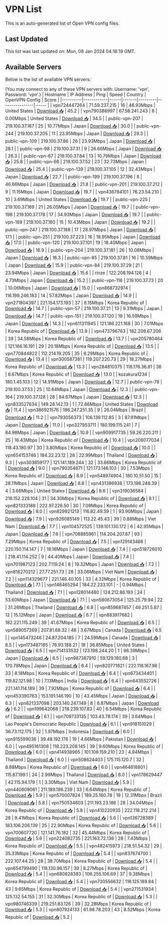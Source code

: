 # VPN List

This is an auto-generated list of Open VPN config files.

## Last Updated

This list was last updated on: Mon, 08 Jan 2024 04:16:19 GMT.

## Available Servers

Below is the list of available VPN servers:

(You may connect to any of these VPN servers with: Username: 'vpn', Password: 'vpn'.)
| Hostname | IP Address | Ping | Speed | Country | OpenVPN Config | Score |
|----------|------------|------|-------|---------|----------------| ----- |
| vpn724447264 | 71.59.237.215 | 16 | 46.93Mbps | United States | [Download 📥](./configs/server_0_US.ovpn) | 45.2 |
| vpn790388997 | 67.58.241.243 | 8 | 0.00Mbps | United States | [Download 📥](./configs/server_1_US.ovpn) | 34.5 |
| public-vpn-207 | 219.100.37.167 | 25 | 10.77Mbps | Japan | [Download 📥](./configs/server_2_JP.ovpn) | 30.0 |
| public-vpn-244 | 219.100.37.205 | 11 | 23.95Mbps | Japan | [Download 📥](./configs/server_3_JP.ovpn) | 29.3 |
| public-vpn-109 | 219.100.37.86 | 26 | 23.93Mbps | Japan | [Download 📥](./configs/server_4_JP.ovpn) | 28.1 |
| public-vpn-98 | 219.100.37.31 | 9 | 26.66Mbps | Japan | [Download 📥](./configs/server_5_JP.ovpn) | 26.3 |
| public-vpn-67 | 219.100.37.84 | 13 | 10.79Mbps | Japan | [Download 📥](./configs/server_6_JP.ovpn) | 25.8 |
| public-vpn-66 | 219.100.37.52 | 23 | 32.73Mbps | Japan | [Download 📥](./configs/server_7_JP.ovpn) | 25.4 |
| public-vpn-139 | 219.100.37.105 | 12 | 32.43Mbps | Japan | [Download 📥](./configs/server_8_JP.ovpn) | 22.7 |
| public-vpn-199 | 219.100.37.196 | 8 | 46.66Mbps | Japan | [Download 📥](./configs/server_9_JP.ovpn) | 21.8 |
| public-vpn-201 | 219.100.37.212 | 9 | 11.15Mbps | Japan | [Download 📥](./configs/server_10_JP.ovpn) | 19.7 |
| vpn436784101 | 76.23.54.210 | 10 | 3.69Mbps | United States | [Download 📥](./configs/server_11_US.ovpn) | 19.7 |
| public-vpn-225 | 219.100.37.169 | 21 | 26.05Mbps | Japan | [Download 📥](./configs/server_12_JP.ovpn) | 19.7 |
| public-vpn-198 | 219.100.37.178 | 17 | 34.93Mbps | Japan | [Download 📥](./configs/server_13_JP.ovpn) | 19.7 |
| public-vpn-189 | 219.100.37.180 | 15 | 10.43Mbps | Japan | [Download 📥](./configs/server_14_JP.ovpn) | 19.2 |
| public-vpn-247 | 219.100.37.188 | 17 | 28.97Mbps | Japan | [Download 📥](./configs/server_15_JP.ovpn) | 17.1 |
| public-vpn-251 | 219.100.37.223 | 16 | 18.95Mbps | Japan | [Download 📥](./configs/server_16_JP.ovpn) | 17.0 |
| public-vpn-120 | 219.100.37.101 | 19 | 18.40Mbps | Japan | [Download 📥](./configs/server_17_JP.ovpn) | 16.9 |
| public-vpn-204 | 219.100.37.181 | 26 | 10.08Mbps | Japan | [Download 📥](./configs/server_18_JP.ovpn) | 16.3 |
| public-vpn-85 | 219.100.37.81 | 16 | 10.59Mbps | Japan | [Download 📥](./configs/server_19_JP.ovpn) | 15.9 |
| public-vpn-84 | 219.100.37.29 | 21 | 23.94Mbps | Japan | [Download 📥](./configs/server_20_JP.ovpn) | 15.6 |
| rinze | 122.208.194.126 | 4 | 4.73Mbps | Japan | [Download 📥](./configs/server_21_JP.ovpn) | 15.2 |
| public-vpn-116 | 219.100.37.73 | 20 | 10.06Mbps | Japan | [Download 📥](./configs/server_22_JP.ovpn) | 15.0 |
| vpn868732974 | 116.199.246.183 | 14 | 57.82Mbps | Japan | [Download 📥](./configs/server_23_JP.ovpn) | 14.9 |
| vpn271804397 | 221.154.173.193 | 37 | 8.15Mbps | Korea Republic of | [Download 📥](./configs/server_24_KR.ovpn) | 14.7 |
| public-vpn-57 | 219.100.37.21 | 13 | 9.31Mbps | Japan | [Download 📥](./configs/server_25_JP.ovpn) | 14.7 |
| public-vpn-151 | 219.100.37.120 | 19 | 16.59Mbps | Japan | [Download 📥](./configs/server_26_JP.ovpn) | 14.3 |
| vpn611311945 | 121.186.221.168 | 30 | 7.01Mbps | Korea Republic of | [Download 📥](./configs/server_27_KR.ovpn) | 13.9 |
| vpn473796763 | 182.208.67.206 | 39 | 34.58Mbps | Korea Republic of | [Download 📥](./configs/server_28_KR.ovpn) | 13.7 |
| vpn205780464 | 121.166.16.191 | 29 | 20.18Mbps | Korea Republic of | [Download 📥](./configs/server_29_KR.ovpn) | 13.5 |
| vpn770844822 | 112.214.19.205 | 35 | 6.29Mbps | Korea Republic of | [Download 📥](./configs/server_30_KR.ovpn) | 13.4 |
| vpn300587381 | 119.207.220.73 | 29 | 18.27Mbps | Korea Republic of | [Download 📥](./configs/server_31_KR.ovpn) | 13.3 |
| vpn284810375 | 118.176.36.81 | 36 | 6.67Mbps | Korea Republic of | [Download 📥](./configs/server_32_KR.ovpn) | 13.0 |
| kozakura1234 | 180.1.45.103 | 12 | 14.91Mbps | Japan | [Download 📥](./configs/server_33_JP.ovpn) | 12.7 |
| public-vpn-78 | 219.100.37.53 | 25 | 10.64Mbps | Japan | [Download 📥](./configs/server_34_JP.ovpn) | 12.3 |
| public-vpn-164 | 219.100.37.128 | 28 | 84.67Mbps | Japan | [Download 📥](./configs/server_35_JP.ovpn) | 12.3 |
| vpn833527634 | 149.28.142.13 | 1 | 72.86Mbps | United States | [Download 📥](./configs/server_36_US.ovpn) | 11.4 |
| vpn386921576 | 186.247.251.35 | 9 | 26.04Mbps | Brazil | [Download 📥](./configs/server_37_BR.ovpn) | 11.2 |
| vpn793056373 | 106.139.112.85 | 3 | 87.91Mbps | Japan | [Download 📥](./configs/server_38_JP.ovpn) | 11.0 |
| vpn327953711 | 180.199.115.241 | 7 | 84.98Mbps | Japan | [Download 📥](./configs/server_39_JP.ovpn) | 10.9 |
| vpn909917735 | 59.26.220.211 | 25 | 16.43Mbps | Korea Republic of | [Download 📥](./configs/server_40_KR.ovpn) | 10.4 |
| vpn206077034 | 118.43.180.97 | 30 | 3.80Mbps | Korea Republic of | [Download 📥](./configs/server_41_KR.ovpn) | 10.0 |
| vpn654153746 | 184.22.23.12 | 28 | 22.99Mbps | Thailand | [Download 📥](./configs/server_42_TH.ovpn) | 9.3 |
| vpn303859177 | 121.141.189.244 | 32 | 33.66Mbps | Korea Republic of | [Download 📥](./configs/server_43_KR.ovpn) | 9.0 |
| vpn790354671 | 121.173.146.103 | 30 | 7.53Mbps | Korea Republic of | [Download 📥](./configs/server_44_KR.ovpn) | 8.9 |
| vpn548974904 | 180.10.51.50 | 15 | 28.11Mbps | Japan | [Download 📥](./configs/server_45_JP.ovpn) | 8.8 |
| vpn431396938 | 173.198.248.39 | 4 | 3.66Mbps | United States | [Download 📥](./configs/server_46_US.ovpn) | 8.6 |
| vpn319036584 | 218.152.228.104 | 31 | 34.30Mbps | Korea Republic of | [Download 📥](./configs/server_47_KR.ovpn) | 8.1 |
| vpn821333188 | 222.97.226.50 | 30 | 7.09Mbps | Korea Republic of | [Download 📥](./configs/server_48_KR.ovpn) | 8.0 |
| vpn829921213 | 116.82.49.59 | 1 | 93.90Mbps | Japan | [Download 📥](./configs/server_49_JP.ovpn) | 7.9 |
| vpn926085149 | 113.22.45.43 | 39 | 0.88Mbps | Viet Nam | [Download 📥](./configs/server_50_VN.ovpn) | 7.7 |
| vpn104572525 | 139.101.130.172 | 6 | 42.95Mbps | Japan | [Download 📥](./configs/server_51_JP.ovpn) | 7.6 |
| vpn708885961 | 114.204.207.87 | 93 | 7.29Mbps | Korea Republic of | [Download 📥](./configs/server_52_KR.ovpn) | 7.5 |
| vpn129143466 | 220.150.114.147 | 7 | 18.16Mbps | Japan | [Download 📥](./configs/server_53_JP.ovpn) | 7.4 |
| vpn518726010 | 218.41.114.252 | 9 | 44.40Mbps | Japan | [Download 📥](./configs/server_54_JP.ovpn) | 7.4 |
| vpn701987123 | 202.7.119.24 | 8 | 19.32Mbps | Japan | [Download 📥](./configs/server_55_JP.ovpn) | 7.2 |
| vpn816270212 | 27.77.251.73 | 28 | 33.06Mbps | Viet Nam | [Download 📥](./configs/server_56_VN.ovpn) | 7.2 |
| vpn114329677 | 221.146.40.105 | 33 | 4.32Mbps | Korea Republic of | [Download 📥](./configs/server_57_KR.ovpn) | 7.1 |
| vpn146465294 | 184.22.233.101 | - | 0.94Mbps | Thailand | [Download 📥](./configs/server_58_TH.ovpn) | 7.1 |
| vpn128014480 | 124.212.86.193 | 24 | 53.60Mbps | Japan | [Download 📥](./configs/server_59_JP.ovpn) | 7.1 |
| vpn580673054 | 125.25.79.94 | 22 | 31.26Mbps | Thailand | [Download 📥](./configs/server_60_TH.ovpn) | 6.8 |
| vpn859687457 | 49.251.5.87 | 12 | 15.12Mbps | Japan | [Download 📥](./configs/server_61_JP.ovpn) | 6.7 |
| vpn883917682 | 182.221.115.249 | 39 | 41.67Mbps | Korea Republic of | [Download 📥](./configs/server_62_KR.ovpn) | 6.5 |
| vpn589057269 | 207.81.68.32 | 48 | 3.67Mbps | Canada | [Download 📥](./configs/server_63_CA.ovpn) | 6.5 |
| vpn145473246 | 24.87.204.185 | 7 | 24.59Mbps | Canada | [Download 📥](./configs/server_64_CA.ovpn) | 6.5 |
| vpn173487185 | 76.93.188.21 | 18 | 36.85Mbps | United States | [Download 📥](./configs/server_65_US.ovpn) | 6.5 |
| vpn714133532 | 123.198.244.20 | 1 | 96.39Mbps | Japan | [Download 📥](./configs/server_66_JP.ovpn) | 6.5 |
| vpn987387910 | 59.129.180.68 | 3 | 170.78Mbps | Japan | [Download 📥](./configs/server_67_JP.ovpn) | 6.4 |
| vpn820771821 | 222.118.167.96 | 33 | 8.18Mbps | Korea Republic of | [Download 📥](./configs/server_68_KR.ovpn) | 6.4 |
| vpn673434401 | 119.82.121.98 | 10 | 7.13Mbps | India | [Download 📥](./configs/server_69_IN.ovpn) | 6.4 |
| vpn643552726 | 221.141.114.189 | 39 | 7.92Mbps | Korea Republic of | [Download 📥](./configs/server_70_KR.ovpn) | 6.4 |
| vpn453390763 | 153.191.146.190 | 10 | 43.45Mbps | Japan | [Download 📥](./configs/server_71_JP.ovpn) | 6.3 |
| vpn821337098 | 203.140.247.149 | 8 | 8.87Mbps | Japan | [Download 📥](./configs/server_72_JP.ovpn) | 6.2 |
| vpn199642068 | 218.239.107.83 | 40 | 6.54Mbps | Korea Republic of | [Download 📥](./configs/server_73_KR.ovpn) | 6.1 |
| vpn709733135 | 103.43.78.174 | 39 | 3.64Mbps | Lao People's Democratic Republic | [Download 📥](./configs/server_74_LA.ovpn) | 6.1 |
| vpn918151029 | 36.73.112.175 | 32 | 1.97Mbps | Indonesia | [Download 📥](./configs/server_75_ID.ovpn) | 6.0 |
| vpn915599036 | 39.48.192.176 | 19 | 4.66Mbps | Pakistan | [Download 📥](./configs/server_76_PK.ovpn) | 6.0 |
| vpn495161308 | 118.223.208.145 | 39 | 9.60Mbps | Korea Republic of | [Download 📥](./configs/server_77_KR.ovpn) | 6.0 |
| vpn414938965 | 101.108.159.210 | 23 | 4.94Mbps | Thailand | [Download 📥](./configs/server_78_TH.ovpn) | 6.0 |
| vpn508624403 | 175.115.120.7 | 32 | 8.88Mbps | Korea Republic of | [Download 📥](./configs/server_79_KR.ovpn) | 6.0 |
| vpn464818801 | 115.87.199.1 | 24 | 2.99Mbps | Thailand | [Download 📥](./configs/server_80_TH.ovpn) | 6.0 |
| vpn178629447 | 42.115.94.179 | 1 | 3.30Mbps | Viet Nam | [Download 📥](./configs/server_81_VN.ovpn) | 5.9 |
| vpn440609061 | 211.189.196.239 | 33 | 6.64Mbps | Korea Republic of | [Download 📥](./configs/server_82_KR.ovpn) | 5.9 |
| vpn570007824 | 189.25.160.78 | 19 | 12.31Mbps | Brazil | [Download 📥](./configs/server_83_BR.ovpn) | 5.8 |
| vpn750534603 | 211.193.23.186 | 28 | 34.04Mbps | Korea Republic of | [Download 📥](./configs/server_84_KR.ovpn) | 5.8 |
| vpn410220935 | 222.118.212.214 | 28 | 9.41Mbps | Korea Republic of | [Download 📥](./configs/server_85_KR.ovpn) | 5.6 |
| vpn136728389 | 183.106.206.139 | 25 | 22.90Mbps | Korea Republic of | [Download 📥](./configs/server_86_KR.ovpn) | 5.6 |
| vpn700607720 | 121.141.76.182 | 32 | 45.44Mbps | Korea Republic of | [Download 📥](./configs/server_87_KR.ovpn) | 5.6 |
| vpn224082735 | 221.163.72.136 | 28 | 7.43Mbps | Korea Republic of | [Download 📥](./configs/server_88_KR.ovpn) | 5.5 |
| vpn482415973 | 218.51.54.32 | 29 | 35.33Mbps | Korea Republic of | [Download 📥](./configs/server_89_KR.ovpn) | 5.4 |
| vpn837674700 | 222.107.44.25 | 28 | 38.70Mbps | Korea Republic of | [Download 📥](./configs/server_90_KR.ovpn) | 5.4 |
| vpn654799490 | 118.130.96.157 | 39 | 8.27Mbps | Korea Republic of | [Download 📥](./configs/server_91_KR.ovpn) | 5.4 |
| vpn680828383 | 106.255.106.69 | 37 | 9.38Mbps | Korea Republic of | [Download 📥](./configs/server_92_KR.ovpn) | 5.4 |
| vpn730556632 | 116.125.189.84 | 43 | 9.65Mbps | Korea Republic of | [Download 📥](./configs/server_93_KR.ovpn) | 5.4 |
| vpn271531934 | 125.132.54.155 | 31 | 32.30Mbps | Korea Republic of | [Download 📥](./configs/server_94_KR.ovpn) | 5.3 |
| vpn980746339 | 219.251.83.126 | 39 | 32.28Mbps | Korea Republic of | [Download 📥](./configs/server_95_KR.ovpn) | 5.3 |
| vpn807924133 | 61.98.78.203 | 43 | 8.52Mbps | Korea Republic of | [Download 📥](./configs/server_96_KR.ovpn) | 5.2 |
